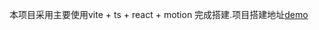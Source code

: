 本项目采用主要使用vite + ts + react + motion 完成搭建.项目搭建地址[demo](https://animated-e199-9kne4gi3u-chumenlus-projects.vercel.app/)